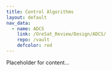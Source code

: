 ```yaml
---
title: Control Algorithms
layout: default
nav_data:
  - name: ADCS
    link: /OreSat_Review/Design/ADCS/
    repo: /vault
    defcolor: red
---
```



Placeholder for content...
